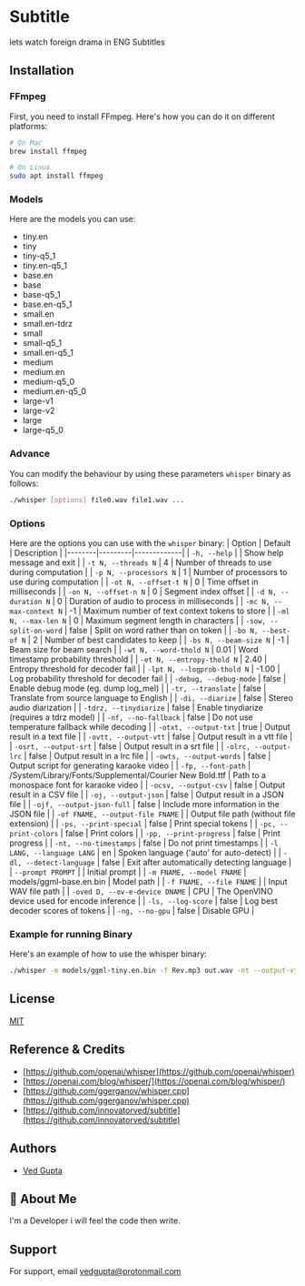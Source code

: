 # Subtitle
lets watch foreign drama in ENG Subtitles

## Installation

### FFmpeg
First, you need to install FFmpeg. Here's how you can do it on different platforms:

```bash
# On Mac
brew install ffmpeg

# On Linux
sudo apt install ffmpeg
```
### Models
Here are the models you can use:

- tiny.en
- tiny
- tiny-q5_1
- tiny.en-q5_1
- base.en
- base
- base-q5_1
- base.en-q5_1
- small.en
- small.en-tdrz
- small
- small-q5_1
- small.en-q5_1
- medium
- medium.en
- medium-q5_0
- medium.en-q5_0
- large-v1
- large-v2
- large
- large-q5_0

### Advance
You can modify the behaviour by using these parameters `whisper` binary as follows:


```bash
./whisper [options] file0.wav file1.wav ...
```

### Options
Here are the options you can use with the `whisper` binary:
| Option | Default | Description |
|--------|---------|-------------|
| `-h, --help` | | Show help message and exit |
| `-t N, --threads N` | 4 | Number of threads to use during computation |
| `-p N, --processors N` | 1 | Number of processors to use during computation |
| `-ot N, --offset-t N` | 0 | Time offset in milliseconds |
| `-on N, --offset-n N` | 0 | Segment index offset |
| `-d N, --duration N` | 0 | Duration of audio to process in milliseconds |
| `-mc N, --max-context N` | -1 | Maximum number of text context tokens to store |
| `-ml N, --max-len N` | 0 | Maximum segment length in characters |
| `-sow, --split-on-word` | false | Split on word rather than on token |
| `-bo N, --best-of N` | 2 | Number of best candidates to keep |
| `-bs N, --beam-size N` | -1 | Beam size for beam search |
| `-wt N, --word-thold N` | 0.01 | Word timestamp probability threshold |
| `-et N, --entropy-thold N` | 2.40 | Entropy threshold for decoder fail |
| `-lpt N, --logprob-thold N` | -1.00 | Log probability threshold for decoder fail |
| `-debug, --debug-mode` | false | Enable debug mode (eg. dump log_mel) |
| `-tr, --translate` | false | Translate from source language to English |
| `-di, --diarize` | false | Stereo audio diarization |
| `-tdrz, --tinydiarize` | false | Enable tinydiarize (requires a tdrz model) |
| `-nf, --no-fallback` | false | Do not use temperature fallback while decoding |
| `-otxt, --output-txt` | true | Output result in a text file |
| `-ovtt, --output-vtt` | false | Output result in a vtt file |
| `-osrt, --output-srt` | false | Output result in a srt file |
| `-olrc, --output-lrc` | false | Output result in a lrc file |
| `-owts, --output-words` | false | Output script for generating karaoke video |
| `-fp, --font-path` | /System/Library/Fonts/Supplemental/Courier New Bold.ttf | Path to a monospace font for karaoke video |
| `-ocsv, --output-csv` | false | Output result in a CSV file |
| `-oj, --output-json` | false | Output result in a JSON file |
| `-ojf, --output-json-full` | false | Include more information in the JSON file |
| `-of FNAME, --output-file FNAME` | | Output file path (without file extension) |
| `-ps, --print-special` | false | Print special tokens |
| `-pc, --print-colors` | false | Print colors |
| `-pp, --print-progress` | false | Print progress |
| `-nt, --no-timestamps` | false | Do not print timestamps |
| `-l LANG, --language LANG` | en | Spoken language ('auto' for auto-detect) |
| `-dl, --detect-language` | false | Exit after automatically detecting language |
| `--prompt PROMPT` | | Initial prompt |
| `-m FNAME, --model FNAME` | models/ggml-base.en.bin | Model path |
| `-f FNAME, --file FNAME` | | Input WAV file path |
| `-oved D, --ov-e-device DNAME` | CPU | The OpenVINO device used for encode inference |
| `-ls, --log-score` | false | Log best decoder scores of tokens |
| `-ng, --no-gpu` | false | Disable GPU |


### Example for running Binary
Here's an example of how to use the whisper binary:

```bash
./whisper -m models/ggml-tiny.en.bin -f Rev.mp3 out.wav -nt --output-vtt

```

## License

[MIT](https://choosealicense.com/licenses/mit/)


## Reference & Credits

- [https://github.com/openai/whisper](https://github.com/openai/whisper)
- [https://openai.com/blog/whisper/](https://openai.com/blog/whisper/)
- [https://github.com/ggerganov/whisper.cpp](https://github.com/ggerganov/whisper.cpp)
- [https://github.com/innovatorved/subtitle](https://github.com/innovatorved/subtitle)

  
## Authors

- [Ved Gupta](https://www.github.com/innovatorved)

  
## 🚀 About Me
I'm a Developer i will feel the code then write.

  
## Support

For support, email vedgupta@protonmail.com